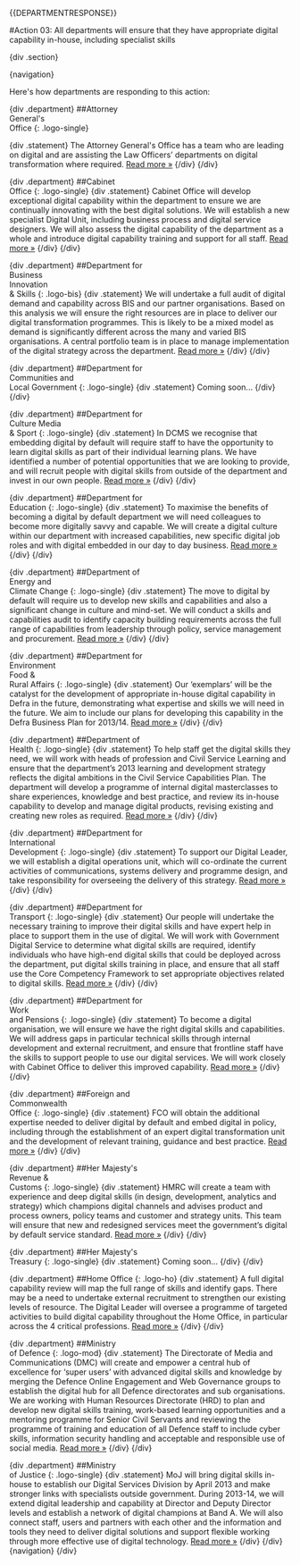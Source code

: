 {{DEPARTMENTRESPONSE}}

#Action 03: All departments will ensure that they have appropriate digital capability in-house, including specialist skills

{div .section}

{navigation}

Here's how departments are responding to this action:

{div .department}
##Attorney <br> General's <br> Office
{: .logo-single}

{div .statement}
The Attorney General's Office has a team who are leading on digital and are assisting the Law Officers’ departments on digital transformation where required. [Read more »](https://www.gov.uk/government/publications/law-officers-departments-digital-strategy)
{/div}
{/div}

{div .department}
##Cabinet<br>Office
{: .logo-single}
{div .statement}
Cabinet Office will develop exceptional digital capability within the department to ensure we are continually innovating with the best digital solutions. We will establish a new specialist Digital Unit, including business process and digital service designers. We will also assess the digital capability of the department as a whole and introduce digital capability training and support for all staff. [Read more »](http://www.cabinetoffice.gov.uk/resource-library/cabinet-office-digital-strategy)
{/div}
{/div}

{div .department}
##Department for<br>Business<br>Innovation<br>& Skills
{: .logo-bis}
{div .statement}
We will undertake a full audit of digital demand and capability across BIS and our partner organisations. Based on this analysis we will ensure the right resources are in place to deliver our digital transformation programmes. This is likely to be a mixed model as demand is significantly different across the many and varied BIS organisations. A central portfolio team is in place to manage implementation of the digital strategy across the department. [Read more »](http://discuss.bis.gov.uk/digitalstrategy)
{/div}
{/div}

{div .department}
##Department for<br>Communities and<br>Local Government
{: .logo-single}
{div .statement}
Coming soon...
{/div}
{/div}

{div .department}
##Department for<br>Culture Media<br>& Sport
{: .logo-single}
{div .statement}
In DCMS we recognise that embedding digital by default will require staff to have the opportunity to learn digital skills as part of their individual learning plans. We have identified a number of potential opportunities that we are looking to provide, and will recruit people with digital skills from outside of the department and invest in our own people. [Read more »](http://www.dcms.gov.uk/publications/9586.aspx)
{/div}
{/div}


{div .department}
##Department for<br>Education
{: .logo-single}
{div .statement}
To maximise the benefits of becoming a digital by default department we will need colleagues to become more digitally savvy and capable. We will create a digital culture within our department with increased capabilities, new specific digital job roles and with digital embedded in our day to day business. [Read more »](http://www.education.gov.uk/digitalstrategy)
{/div}
{/div}

{div .department}
##Department of<br>Energy and<br>Climate Change
{: .logo-single}
{div .statement}
The move to digital by default will require us to develop new skills and capabilities and also a significant change in culture and mind-set. We will conduct a skills and capabilities audit to identify capacity building requirements across the full range of capabilities from leadership through policy, service management and procurement. [Read more »](http://www.decc.gov.uk/en/content/cms/about/our_goals/our_goals.aspx#dds)
{/div}
{/div}


{div .department}
##Department for<br>Environment<br>Food &<br>Rural Affairs
{: .logo-single}
{div .statement}
Our ‘exemplars’ will be the catalyst for the development of appropriate in-house digital capability in Defra in the future, demonstrating what expertise and skills we will need in the future. We aim to include our plans for developing this capability in the Defra Business Plan for 2013/14. [Read more »](http://www.defra.gov.uk/publications/2012/12/20/pb13863-digital-strategy-2012/)
{/div}
{/div}

{div .department}
##Department of<br>Health
{: .logo-single}
{div .statement}
To help staff get the digital skills they need, we will work with heads of profession and Civil Service Learning and ensure that the department’s 2013 learning and development strategy reflects the digital ambitions in the Civil Service Capabilities Plan. The department will develop a programme of internal digital masterclasses to share experiences, knowledge and best practice, and review its in-house capability to develop and manage digital products, revising existing and creating new roles as required. [Read more »](http://digitalhealth.dh.gov.uk/digital-strategy)
{/div}
{/div}


{div .department}
##Department for<br>International<br>Development
{: .logo-single}
{div .statement}
To support our Digital Leader, we will establish a digital operations unit, which will co-ordinate the current activities of communications, systems delivery and programme design, and take responsibility for overseeing the delivery of this strategy. [Read more »](http://www.dfid.gov.uk/about-us/How-we-measure-progress/dfid-digital-strategy/)
{/div}
{/div}

{div .department}
##Department for<br>Transport
{: .logo-single}
{div .statement}
Our people will undertake the necessary training to improve their digital skills and have expert help in place to support them in the use of digital. We will work with Government Digital Service to determine what digital skills are required, identify individuals who have high-end digital skills that could be deployed across the department, put digital skills training in place, and ensure that all staff use the Core Competency Framework to set appropriate objectives related to digital skills. [Read more »](https://www.gov.uk/government/publications/department-for-transport-digital-strategy)
{/div}
{/div}

{div .department}
##Department for<br>Work<br>and Pensions
{: .logo-single}
{div .statement}
To become a digital organisation, we will ensure we have the right digital skills and capabilities. We will address gaps in particular technical skills through internal development and external recruitment, and ensure that frontline staff have the skills to support people to use our digital services. We will work closely with Cabinet Office to deliver this improved capability. [Read more »](http://www.dwp.gov.uk/publications/corporate-publications/digital-strategy.shtml)
{/div}
{/div}



{div .department}
##Foreign and<br>Commonwealth<br>Office
{: .logo-single}
{div .statement}
FCO will obtain the additional expertise needed to deliver digital by default and embed digital in policy, including through the establishment of an expert digital transformation unit and the development of relevant training, guidance and best practice. [Read more »](https://www.gov.uk/government/publications/the-fco-digital-strategy)
{/div}
{/div}

{div .department}
##Her Majesty's<br>Revenue &<br>Customs
{: .logo-single}
{div .statement}
HMRC will create a team with experience and deep digital skills (in design, development, analytics and strategy) which champions digital channels and advises product and process owners, policy teams and customer and strategy units. This team will ensure that new and redesigned services meet the government’s digital by default service standard. [Read more »](http://www.hmrc.gov.uk/about/2012-digital-strategy.pdf)
{/div}
{/div}

{div .department}
##Her Majesty's<br>Treasury
{: .logo-single}
{div .statement}
Coming soon...
{/div}
{/div}

{div .department}
##Home Office
{: .logo-ho}
{div .statement}
A full digital capability review will map the full range of skills and identify gaps. There may be a need to undertake external recruitment to strengthen our existing levels of resource. The Digital Leader will oversee a programme of targeted activities to build digital capability throughout the Home Office, in particular across the 4 critical professions. [Read more »](http://www.homeoffice.gov.uk/publications/about-us/corporate-publications/ho-digital-strategy/)
{/div}
{/div}

{div .department}
##Ministry<br>of Defence
{: .logo-mod}
{div .statement}
The Directorate of Media and Communications (DMC) will create and empower a central hub of excellence for ‘super users’ with advanced digital skills and knowledge by merging the Defence Online Engagement and Web Governance groups to establish the digital hub for all Defence directorates and sub organisations. We are working with Human Resources Directorate (HRD) to plan and develop new digital skills training, work-based learning opportunities and a mentoring programme for Senior Civil Servants and reviewing the programme of training and education of all Defence staff to include cyber skills, information security handling and acceptable and responsible use of social media. [Read more »](https://www.gov.uk/government/publications/digital-in-defence)
{/div}
{/div}

{div .department}
##Ministry<br>of Justice
{: .logo-single}
{div .statement}
MoJ will bring digital skills in-house to establish our Digital Services Division by April 2013 and make stronger links with specialists outside government. During 2013-14, we will extend digital leadership and capability at Director and Deputy Director levels and establish a network of digital champions at Band A. We will also connect staff, users and partners with each other and the information and tools they need to deliver digital solutions and support flexible working through more effective use of digital technology. [Read more »](http://open.justice.gov.uk/digital-strategy/#theme-02-transforming-the-way-we-work)
{/div}
{/div}
{navigation}
{/div}




